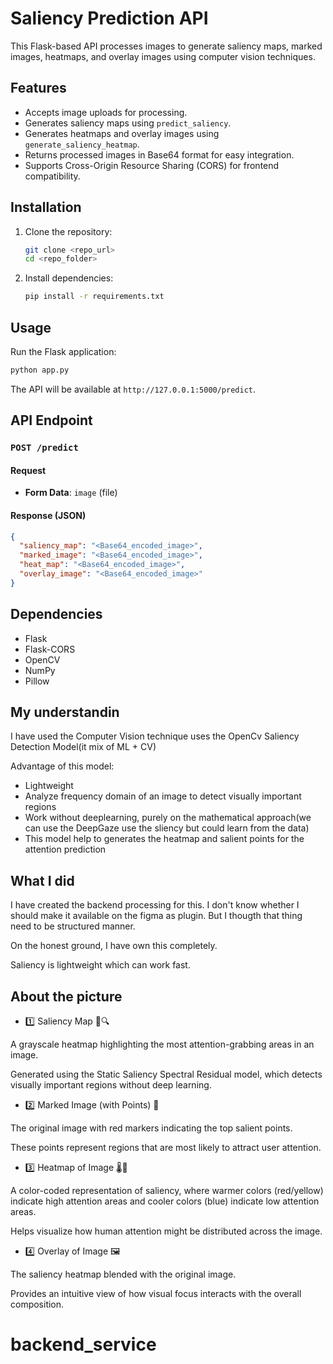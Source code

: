 # Saliency Prediction API

This Flask-based API processes images to generate saliency maps, marked images, heatmaps, and overlay images using computer vision techniques.

## Features
- Accepts image uploads for processing.
- Generates saliency maps using `predict_saliency`.
- Generates heatmaps and overlay images using `generate_saliency_heatmap`.
- Returns processed images in Base64 format for easy integration.
- Supports Cross-Origin Resource Sharing (CORS) for frontend compatibility.

## Installation
1. Clone the repository:
   ```bash
   git clone <repo_url>
   cd <repo_folder>
   ```
2. Install dependencies:
   ```bash
   pip install -r requirements.txt
   ```

## Usage
Run the Flask application:
```bash
python app.py
```
The API will be available at `http://127.0.0.1:5000/predict`.

## API Endpoint
### `POST /predict`
#### Request
- **Form Data**: `image` (file)

#### Response (JSON)
```json
{
  "saliency_map": "<Base64_encoded_image>",
  "marked_image": "<Base64_encoded_image>",
  "heat_map": "<Base64_encoded_image>",
  "overlay_image": "<Base64_encoded_image>"
}
```

## Dependencies
- Flask
- Flask-CORS
- OpenCV
- NumPy
- Pillow


## My understandin
I have used the Computer Vision technique uses the  OpenCv Saliency Detection Model(it mix of ML + CV)

Advantage of this model:
- Lightweight
- Analyze frequency domain of an image to detect visually important regions
- Work without deeplearning, purely on the mathematical approach(we can use the DeepGaze use the sliency but could learn from the data)
- This model help to generates the heatmap and salient points for the attention prediction


## What I did
I have created the backend processing for this. I don't know whether I should make it available on the figma as plugin. But I thougth that thing need to be structured manner. 

On the honest ground, I have own this completely. 

Saliency is lightweight which can work fast. 

 ##  About the picture
- 1️⃣ Saliency Map 🧠🔍

A grayscale heatmap highlighting the most attention-grabbing areas in an image.

Generated using the Static Saliency Spectral Residual model, which detects visually important regions without deep learning.

- 2️⃣ Marked Image (with Points) 🎯

The original image with red markers indicating the top salient points.

These points represent regions that are most likely to attract user attention.
  
  
- 3️⃣ Heatmap of Image 🌡️🎨

A color-coded representation of saliency, where warmer colors (red/yellow) indicate high attention areas and cooler colors (blue) indicate low attention areas.

Helps visualize how human attention might be distributed across the image.

- 4️⃣ Overlay of Image 🖼️

The saliency heatmap blended with the original image.

Provides an intuitive view of how visual focus interacts with the overall composition.




# backend_service
